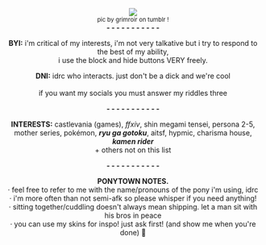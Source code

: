   <p align="center"> 
    <img src="https://64.media.tumblr.com/4142b477998956e7b874350ce8f6a382/3b6af312db7e418f-1a/s250x400/f27278026db2d2389ae6b75e7bd5f85ab06003ff.pnj" class="inline"/></a><br><sup>pic by grimroir on tumblr !</sup><br>
  <b>- - - - - - - - - - -</b>
</p>
   <p align="center"><b>BYI:</b> i'm critical of my interests, i'm not very talkative but i try to respond to the best of my ability, <br>i use the block and hide buttons VERY freely.
</p>
   <p align="center"><b>DNI:</b> idrc who interacts. just don't be a dick and we're cool<br><br> if you want my socials you must answer my riddles three
<p align="center">
  <b>- - - - - - - - - - -</b>
</p>
     <p align="center"><b>INTERESTS:</b> castlevania (games), <i>ffxiv</i>, shin megami tensei, persona 2-5, <br>mother series, pokémon, <i><b>ryu ga gotoku</b></i>, aitsf, hypmic,  charisma house, <i><b>kamen rider </b></i><br>+ others not on this list
</p>
<p align="center">
  <b>- - - - - - - - - - -</b>
</p>
     <p align="center"><b>PONYTOWN NOTES.</b> <br>· feel free to refer to me with the name/pronouns of the pony i'm using, idrc <br>· i'm more often than not semi-afk so please whisper if you need anything! <br>· sitting together/cuddling doesn't always mean shipping. let a man sit with his bros in peace <br>· you can use my skins for inspo! just ask first! (and show me when you're done) 💖
</p>
